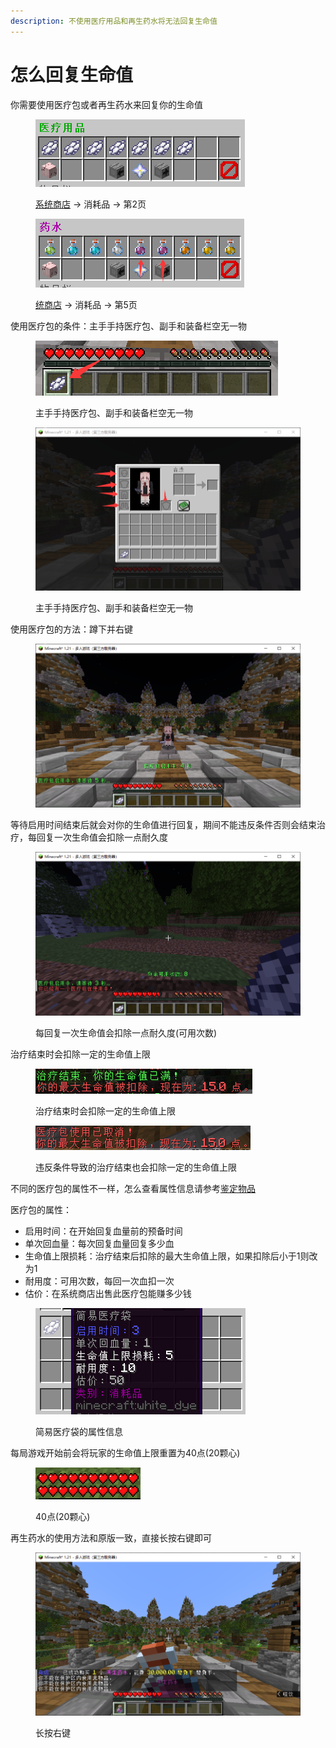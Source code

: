 ```yaml
---
description: 不使用医疗用品和再生药水将无法回复生命值
---
```


# 怎么回复生命值

你需要使用医疗包或者再生药水来回复你的生命值

<figure><img src="../.gitbook/assets/image (76).png" alt=""><figcaption><p><a href="you-xi-liu-cheng/zhan-qian-zhun-bei/xi-tong-shang-dian.md">系统商店</a> -> 消耗品 -> 第2页</p></figcaption></figure>

<figure><img src="../.gitbook/assets/image (77).png" alt=""><figcaption><p><a href="you-xi-liu-cheng/zhan-qian-zhun-bei/xi-tong-shang-dian.md">统商店</a> -> 消耗品 -> 第5页</p></figcaption></figure>

使用医疗包的条件：主手手持医疗包、副手和装备栏空无一物

<figure><img src="../.gitbook/assets/image (79).png" alt=""><figcaption><p>主手手持医疗包、副手和装备栏空无一物</p></figcaption></figure>

<figure><img src="../.gitbook/assets/image (80).png" alt=""><figcaption><p>主手手持医疗包、副手和装备栏空无一物</p></figcaption></figure>

使用医疗包的方法：蹲下并右键

<figure><img src="../.gitbook/assets/image (81).png" alt=""><figcaption></figcaption></figure>

等待启用时间结束后就会对你的生命值进行回复，期间不能违反条件否则会结束治疗，每回复一次生命值会扣除一点耐久度

<figure><img src="../.gitbook/assets/image (82).png" alt=""><figcaption><p>每回复一次生命值会扣除一点耐久度(可用次数)</p></figcaption></figure>

治疗结束时会扣除一定的生命值上限

<figure><img src="../.gitbook/assets/image (83).png" alt=""><figcaption><p>治疗结束时会扣除一定的生命值上限</p></figcaption></figure>

<figure><img src="../.gitbook/assets/image (84).png" alt=""><figcaption><p>违反条件导致的治疗结束也会扣除一定的生命值上限</p></figcaption></figure>

不同的医疗包的属性不一样，怎么查看属性信息请参考[鉴定物品](zen-me-jian-ding-wu-pin.md)

医疗包的属性：

* 启用时间：在开始回复血量前的预备时间
* 单次回血量：每次回复血量回复多少血
* 生命值上限损耗：治疗结束后扣除的最大生命值上限，如果扣除后小于1则改为1
* 耐用度：可用次数，每回一次血扣一次
* 估价：在系统商店出售此医疗包能赚多少钱

<figure><img src="../.gitbook/assets/image (1).png" alt=""><figcaption><p>简易医疗袋的属性信息</p></figcaption></figure>



每局游戏开始前会将玩家的生命值上限重置为40点(20颗心)

<figure><img src="../.gitbook/assets/image (85).png" alt=""><figcaption><p>40点(20颗心)</p></figcaption></figure>

再生药水的使用方法和原版一致，直接长按右键即可

<figure><img src="../.gitbook/assets/image (86).png" alt=""><figcaption><p>长按右键</p></figcaption></figure>

